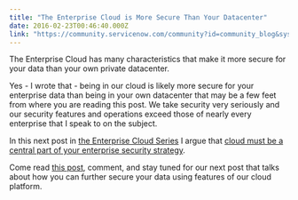 ```yaml
---
title: "The Enterprise Cloud is More Secure Than Your Datacenter"
date: 2016-02-23T00:46:40.000Z
link: "https://community.servicenow.com/community?id=community_blog&sys_id=1f4ea6addbd0dbc01dcaf3231f961963"
---
```

<p>The Enterprise Cloud has many characteristics that make it more secure for your data than your own private datacenter.</p><p></p><p>Yes - I wrote that - being in our cloud is likely more secure for your enterprise data than being in your own datacenter that may be a few feet from where you are reading this post. We take security very seriously and our security features and operations exceed those of nearly every enterprise that I speak to on the subject.</p><p></p><p>In this next post in <a title="ervicematters.servicenow.com/introducing-the-enterprise-cloud/" href="https://servicematters.servicenow.com/introducing-the-enterprise-cloud/">the Enterprise Cloud Series</a> I argue that <a title="ervicematters.servicenow.com/why-the-enterprise-cloud-is-central-to-your-security-strategy/" href="https://servicematters.servicenow.com/why-the-enterprise-cloud-is-central-to-your-security-strategy/">cloud must be a central part of your enterprise security strategy</a>.</p><p></p><p>Come read <a title="ervicematters.servicenow.com/why-the-enterprise-cloud-is-central-to-your-security-strategy/" href="https://servicematters.servicenow.com/why-the-enterprise-cloud-is-central-to-your-security-strategy/">this post</a>, comment, and stay tuned for our next post that talks about how you can further secure your data using features of our cloud platform.</p>